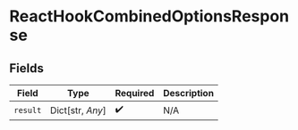 # ReactHookCombinedOptionsResponse


## Fields

| Field              | Type               | Required           | Description        |
| ------------------ | ------------------ | ------------------ | ------------------ |
| `result`           | Dict[str, *Any*]   | :heavy_check_mark: | N/A                |